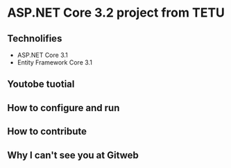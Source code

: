# ASP.NET Core 3.2 project from TETU
## Technolifies
- ASP.NET Core 3.1
- Entity Framework Core 3.1
## Youtobe tuotial
## How to configure and run
## How to contribute
## Why I can't see you at Gitweb